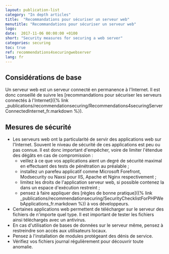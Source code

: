 ```yaml
---
layout: publication-list
category: "In depth articles"
title:  "Recommandations pour sécuriser un serveur web"
menutitle: "Recommandations pour sécuriser un serveur web"
logo:
date:  2017-11-06 00:00:00 +0100
short: "Security measures for securing a web server"
categories: securing
toc: true
ref: recommendations4securingwebserver
lang: fr
---
```

## Considérations de base
Un serveur web est un serveur connecté en permanence à l'Internet. Il est donc conseillé de suivre les [recommandations pour sécuriser les serveurs connectés à l'Internet]({% link _publications/recommendationsecuring/Recommendations4securingServerConnectedInternet_fr.markdown %}).

## Mesures de sécurité

* Les serveurs web ont la particularité de servir des applications web sur l'Internet. Souvent le niveau de sécurité de ces applications est peu ou pas connue. Il est donc important d'empêcher, voire de limiter l'étendue des dégâts en cas de compromission :
    - veillez à ce que vos applications aient un degré de sécurité maximal en effectuant des tests de pénétration au préalable ;
    - installez un parefeu applicatif comme Microsoft Forefront, Modsecurity ou Naxsi pour IIS, Apache et Nginx respectivement ;
    - limitez les droits de l'application serveur web, si possible contenez la dans un espace d'exécution restreint ;
    - pensez à faire appliquer des [règles de bonne pratique]({% link _publications/recommendationsecuring/SecurityChecklistForPHPWebApplications_fr.markdown %}) à vos développeurs.
* Certaines applications web permettent de télécharger sur le serveur des fichiers de n'importe quel type. Il est important de tester les fichiers ainsi téléchargés avec un antivirus.
* En cas d'utilisation de bases de données sur le serveur même, pensez à restreindre son accès aux utilisateurs locaux.
* Pensez à l'installation de modules protégeant des dénis de service.
* Vérifiez vos fichiers journal régulièrement pour découvrir toute anomalie.
